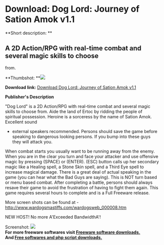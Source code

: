 # Download: Dog Lord: Journey of Sation Amok v1.1

**Short description: **

## A 2D Action/RPG with real-time combat and several magic skills to choose
from.

  
**Thumbshot: **![](http://www.freewarefiles.com/screenshot/doglord_md.jpg)   
  
**Download link:** [Download Dog Lord: Journey of Sation Amok v1.1](http://freesoftwares.boysofts.com/Dog-Lord-Journey-Of-Sation-Amok-V_program_22563.html)  
  

**Publisher's Description**  
  

"Dog Lord" is a 2D Action/RPG with real-time combat and several magic skills
to choose from. Aide the land of Ertoc by ridding the people of spiritual
possession. Heroine is a sorceress by the name of Sation Amok. Excellent sound
- external speakers recommended. Persons should save the game before speaking
to dangerous looking persons. If you bump into these guys they will attack
you.

When combat starts you usually want to be running away from the enemy. When
you are in the clear you turn and face your attacker and use offensive magic
by pressing (SPACE) or (ENTER). (ESC) button calls up her secondary magic like
a Healing spell, a Stone Skin spell, and a Third Eye spell to increase magical
damage. There is a great deal of actual speaking in the game (you can hear
what the Bad Guys are saying). This is NOT turn based or menu based combat.
After completing a battle, persons should always resave their game to avoid
the frustration of having to fight them again. This game requires several
hours to complete and is a Full Freeware release.

More screen shots can be found at -
http://www.wardogsmastiffs.com/wardogsweb_000008.htm

NEW HOST! No more A'Exceeded BandwidthA'!

  
  
Screenshot: ![](http://www.freewarefiles.com/screenshot/doglord.jpg)  
**For more freeware softwares visit [Freeware software downloads.](http://freesoftwares.boysofts.com/)**   
**And [Free softwares and php script downloads.](http://www.boysofts.com/)**

